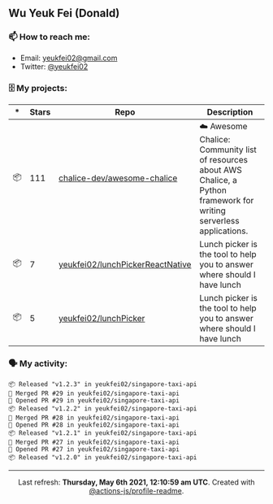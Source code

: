 ## Wu Yeuk Fei (Donald)

### 📫 How to reach me:

- Email: [yeukfei02@gmail.com](yeukfei02@gmail.com)
- Twitter: [@yeukfei02](https://twitter.com/yeukfei02)

### 🗄 My projects:

|*|Stars|Repo|Description|
|---|---|---|---|
| 📦 | 111 | [chalice-dev/awesome-chalice](https://github.com/chalice-dev/awesome-chalice) | ☁️ Awesome Chalice: Community list of resources about AWS Chalice, a Python framework for writing serverless applications. |
| 📦 | 7 | [yeukfei02/lunchPickerReactNative](https://github.com/yeukfei02/lunchPickerReactNative) | Lunch picker is the tool to help you to answer where should I have lunch |
| 📦 | 5 | [yeukfei02/lunchPicker](https://github.com/yeukfei02/lunchPicker) | Lunch picker is the tool to help you to answer where should I have lunch |

### 🗣 My activity:

```
📦 Released "v1.2.3" in yeukfei02/singapore-taxi-api
🎉 Merged PR #29 in yeukfei02/singapore-taxi-api
💪 Opened PR #29 in yeukfei02/singapore-taxi-api
📦 Released "v1.2.2" in yeukfei02/singapore-taxi-api
🎉 Merged PR #28 in yeukfei02/singapore-taxi-api
💪 Opened PR #28 in yeukfei02/singapore-taxi-api
📦 Released "v1.2.1" in yeukfei02/singapore-taxi-api
🎉 Merged PR #27 in yeukfei02/singapore-taxi-api
💪 Opened PR #27 in yeukfei02/singapore-taxi-api
📦 Released "v1.2.0" in yeukfei02/singapore-taxi-api
```

<!-- <img src="https://github-readme-stats.vercel.app/api?username=yeukfei02&show_icons=true&count_private=true&theme=radical" />

<img src="https://github-readme-stats.vercel.app/api/top-langs/?username=yeukfei02&theme=radical" /> -->

---

<p align="center">Last refresh: <b>Thursday, May 6th 2021, 12:10:59 am UTC</b>. Created with <a href=https://github.com/marketplace/actions/profile-readme>@actions-js/profile-readme</a>.</p>
